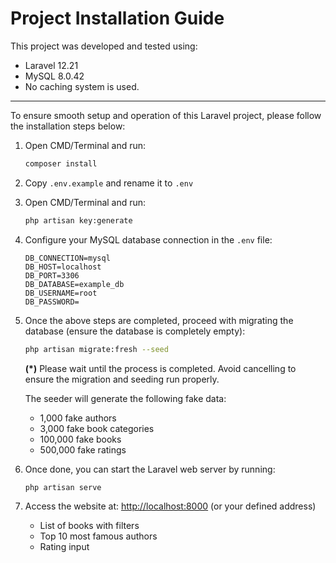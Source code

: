 # Project Installation Guide

This project was developed and tested using:

-   Laravel 12.21
-   MySQL 8.0.42
-   No caching system is used.

---

To ensure smooth setup and operation of this Laravel project, please follow the installation steps below:

1. Open CMD/Terminal and run:

    ```bash
    composer install
    ```

2. Copy `.env.example` and rename it to `.env`

3. Open CMD/Terminal and run:

    ```bash
    php artisan key:generate
    ```

4. Configure your MySQL database connection in the `.env` file:

    ```
    DB_CONNECTION=mysql
    DB_HOST=localhost
    DB_PORT=3306
    DB_DATABASE=example_db
    DB_USERNAME=root
    DB_PASSWORD=
    ```

5. Once the above steps are completed, proceed with migrating the database (ensure the database is completely empty):

    ```bash
    php artisan migrate:fresh --seed
    ```

    **(\*)** Please wait until the process is completed. Avoid cancelling to ensure the migration and seeding run properly.

    The seeder will generate the following fake data:

    - 1,000 fake authors
    - 3,000 fake book categories
    - 100,000 fake books
    - 500,000 fake ratings

6. Once done, you can start the Laravel web server by running:

    ```bash
    php artisan serve
    ```

7. Access the website at: [http://localhost:8000](http://localhost:8000) (or your defined address)
    - List of books with filters
    - Top 10 most famous authors
    - Rating input
